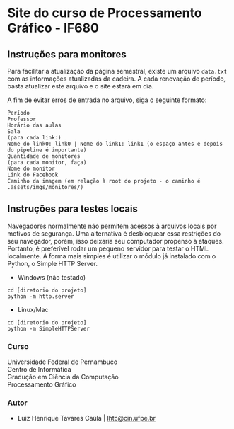 # Site do curso de Processamento Gráfico - IF680

## Instruções para monitores
Para facilitar a atualização da página semestral, existe um arquivo ```data.txt``` com as informações
atualizadas da cadeira. A cada renovação de período, basta atualizar este arquivo e o site
estará em dia.

A fim de evitar erros de entrada no arquivo, siga o seguinte formato:

```
Período
Professor
Horário das aulas
Sala
(para cada link:)
Nome do link0: link0 | Nome do link1: link1 (o espaço antes e depois do pipeline é importante)
Quantidade de monitores
(para cada monitor, faça)
Nome do monitor
Link do Facebook
Caminho da imagem (em relação à root do projeto - o caminho é .assets/imgs/monitores/)
```

## Instruções para testes locais
Navegadores normalmente não permitem acessos à arquivos locais por motivos de segurança.
Uma alternativa é desbloquear essa restrições do seu navegador, porém, isso deixaria seu
computador propenso à ataques.<br />
Portanto, é preferível rodar um pequeno servidor para testar o HTML localmente. A forma
mais simples é utilizar o módulo já instalado com o Python, o Simple HTTP Server.

- Windows (não testado)

```
cd [diretorio do projeto]
python -m http.server
```

- Linux/Mac

```
cd [diretorio do projeto]
python -m SimpleHTTPServer
```

### Curso
Universidade Federal de Pernambuco <br />
Centro de Informática <br />
Gradução em Ciência da Computação <br />
Processamento Gráfico

### Autor
- Luiz Henrique Tavares Caúla | lhtc@cin.ufpe.br

